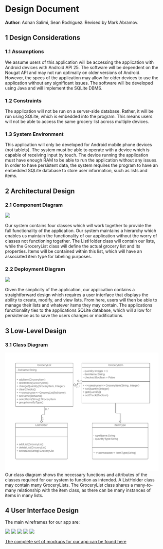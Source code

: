 # Design Document

**Author**: Adnan Salimi, Sean Rodriguez. Revised by Mark Abramov.

## 1 Design Considerations

### 1.1 Assumptions

We assume users of this application will be accessing the application with Android devices with Android API 25. The software will be dependent on the Nougat API and may not run optimally on older versions of Android. However, the specs of the application may allow for older devices to use the application without any significant issues. The software will be developed using Java and will implement the SQLite DBMS.

### 1.2 Constraints

The application will not be run on a server-side database. Rather, it will be run using SQLite, which is embedded into the program. This means users will not be able to access the same grocery list across multiple devices.

### 1.3 System Environment

This application will only be developed for Android mobile phone devices (not tablets). The system must be able to operate with a device which is capable of receiving input by touch. The device running the application must have enough RAM to be able to run the application without any issues. In order to have persistent data, the system requires the program to have an embedded SQLite database to store user information, such as lists and items. 

## 2 Architectural Design

### 2.1 Component Diagram

![](https://github.com/qc-se-spring2019/370Spring19Team2/blob/master/GroupProject/Docs/Diagrams/Component_diagram.png)

Our system contains four classes which will work together to provide the full functionality of the application. Our system maintains a hierarchy which enables us maintain the functionality of our application without the worry of classes not functioning together. The ListHolder class will contain our lists, while the GroceryList class will define the actual grocery list and its properties. Items will be contained within this list, which will have an associated item type for labeling purposes.

### 2.2 Deployment Diagram

![](https://github.com/qc-se-spring2019/370Spring19Team2/blob/master/GroupProject/Docs/Diagrams/Deployment_Diagram.png)

Given the simplicity of the application, our application contains a straightforward design which requires a user interface that displays the ability to create, modify, and view lists. From here, users will then be able to manage their lists and whatever items they may contain. The applications functionality ties to the applications SQLite database, which will allow for persistence as to save the users changes or modifications.

## 3 Low-Level Design

### 3.1 Class Diagram

![](../Design-Team/design-team.png)
Our class diagram shows the necessary functions and attributes of the classes required for our system to function as intended. A ListHolder class may contain many GroceryLists. The GroceryList class shares a many-to-many relationship with the item class, as there can be many instances of items in many lists. 

## 4 User Interface Design
The main wireframes for our app are:

![](https://github.com/qc-se-spring2019/370Spring19Team2/blob/master/GroupProject/Docs/Diagrams/Mockup/Launcher.jpg)
![](https://github.com/qc-se-spring2019/370Spring19Team2/blob/master/GroupProject/Docs/Diagrams/Mockup/List%20Contents.jpg)
![](https://github.com/qc-se-spring2019/370Spring19Team2/blob/master/GroupProject/Docs/Diagrams/Mockup/Creating%20a%20List.jpg)
![](https://github.com/qc-se-spring2019/370Spring19Team2/blob/master/GroupProject/Docs/Diagrams/Mockup/Search%20for%20Item.jpg)
![](https://github.com/qc-se-spring2019/370Spring19Team2/blob/master/GroupProject/Docs/Diagrams/Mockup/New%20Item.jpg)

[The complete set of mockups for our app can be found here](https://github.com/qc-se-spring2019/370Spring19Team2/tree/master/GroupProject/Docs/Diagrams/Mockup)

